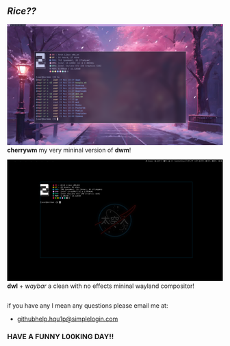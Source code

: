 *Rice??*
------------------

![Preview](./assets/screenshots/dwm-screenshot.png)
**cherrywm** my very mininal version of **dwm**!

![Preview](./assets/screenshots/dwl-NASA-Default.png)
**dwl** + *waybar* a clean with no effects mininal wayland compositor!


## 
if you have any I mean any questions please email me at:

* githubhelp.hqu1p@simplelogin.com
### **HAVE A FUNNY L00KING DAY!!**
